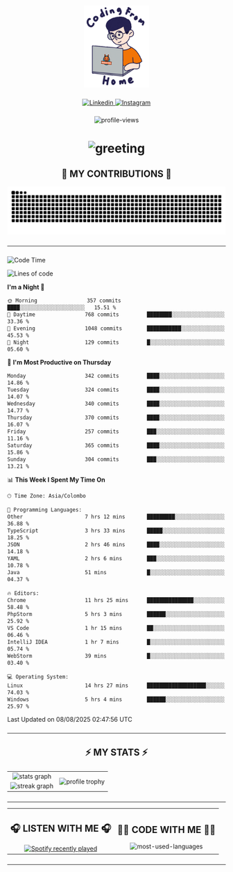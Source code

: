 <div align="center">
    <img width="150" src="./assets/top.gif" alt="top-image"/>
</div>

###    

<div align="center">
    <a href="https://www.linkedin.com/in/nureka-rodrigo/" target="_blank">
        <img src="https://user-images.githubusercontent.com/74038190/235294012-0a55e343-37ad-4b0f-924f-c8431d9d2483.gif" width="50px" alt="Linkedin"/>
    </a>
    <a href="https://www.instagram.com/nureka_rodrigo/" target="_blank">
        <img src="https://user-images.githubusercontent.com/74038190/235294013-a33e5c43-a01c-43f6-b44d-a406d8b4ab75.gif" width="50px"  alt="Instagram"/>
    </a>
</div>

###    

<div align="center">
    <img src="https://komarev.com/ghpvc/?username=nureka-rodrigo&color=blue" alt="profile-views"/>
</div> 

###    

<h1 align="center">
    <img src="https://readme-typing-svg.herokuapp.com/?font=Righteous&size=35&center=true&vCenter=true&width=500&height=70&duration=4000&lines=Hi+There!+👋;+I'm+Nureka+Rodrigo!;" alt="greeting"/>
</h1> 

###

<h2 align="center">🐍 MY CONTRIBUTIONS 🐍</h2>

<div align="center">
    <img alt="snake eating my contributions" src="https://raw.githubusercontent.com/nureka-rodrigo/nureka-rodrigo/output/github-contribution-grid-snake.svg"/>
</div> 

###

<hr/>

###

<!--START_SECTION:waka-->
![Code Time](http://img.shields.io/badge/Code%20Time-1%2C612%20hrs%2039%20mins-blue)

![Lines of code](https://img.shields.io/badge/From%20Hello%20World%20I%27ve%20Written-593.3%20thousand%20lines%20of%20code-blue)

**I'm a Night 🦉** 

```text
🌞 Morning                357 commits         ████░░░░░░░░░░░░░░░░░░░░░   15.51 % 
🌆 Daytime                768 commits         ████████░░░░░░░░░░░░░░░░░   33.36 % 
🌃 Evening                1048 commits        ███████████░░░░░░░░░░░░░░   45.53 % 
🌙 Night                  129 commits         █░░░░░░░░░░░░░░░░░░░░░░░░   05.60 % 
```
📅 **I'm Most Productive on Thursday** 

```text
Monday                   342 commits         ████░░░░░░░░░░░░░░░░░░░░░   14.86 % 
Tuesday                  324 commits         ████░░░░░░░░░░░░░░░░░░░░░   14.07 % 
Wednesday                340 commits         ████░░░░░░░░░░░░░░░░░░░░░   14.77 % 
Thursday                 370 commits         ████░░░░░░░░░░░░░░░░░░░░░   16.07 % 
Friday                   257 commits         ███░░░░░░░░░░░░░░░░░░░░░░   11.16 % 
Saturday                 365 commits         ████░░░░░░░░░░░░░░░░░░░░░   15.86 % 
Sunday                   304 commits         ███░░░░░░░░░░░░░░░░░░░░░░   13.21 % 
```


📊 **This Week I Spent My Time On** 

```text
🕑︎ Time Zone: Asia/Colombo

💬 Programming Languages: 
Other                    7 hrs 12 mins       █████████░░░░░░░░░░░░░░░░   36.88 % 
TypeScript               3 hrs 33 mins       █████░░░░░░░░░░░░░░░░░░░░   18.25 % 
JSON                     2 hrs 46 mins       ████░░░░░░░░░░░░░░░░░░░░░   14.18 % 
YAML                     2 hrs 6 mins        ███░░░░░░░░░░░░░░░░░░░░░░   10.78 % 
Java                     51 mins             █░░░░░░░░░░░░░░░░░░░░░░░░   04.37 % 

🔥 Editors: 
Chrome                   11 hrs 25 mins      ███████████████░░░░░░░░░░   58.48 % 
PhpStorm                 5 hrs 3 mins        ██████░░░░░░░░░░░░░░░░░░░   25.92 % 
VS Code                  1 hr 15 mins        ██░░░░░░░░░░░░░░░░░░░░░░░   06.46 % 
IntelliJ IDEA            1 hr 7 mins         █░░░░░░░░░░░░░░░░░░░░░░░░   05.74 % 
WebStorm                 39 mins             █░░░░░░░░░░░░░░░░░░░░░░░░   03.40 % 

💻 Operating System: 
Linux                    14 hrs 27 mins      ███████████████████░░░░░░   74.03 % 
Windows                  5 hrs 4 mins        ██████░░░░░░░░░░░░░░░░░░░   25.97 % 
```


 Last Updated on 08/08/2025 02:47:56 UTC
<!--END_SECTION:waka-->

###

<hr/>

###

<h2 align="center">⚡ MY STATS ⚡</h2>

###    

<div align="center">
    <table>
        <tr>
            <td align="center">
                <img src="https://github-readme-stats.vercel.app/api?username=nureka-rodrigo&show_icons=true&count_private=true&theme=dark" alt="stats graph"/>
            </td>
            <td rowspan="2" align="center">
                <img align="center" src="https://github-profile-trophy.vercel.app/?username=nureka-rodrigo&theme=darkhub&no-bg=true&margin-w=5&margin-h=5&column=3" alt="profile trophy" />
            </td>
        </tr>
        <tr>
            <td align="center">
                <img src="https://streak-stats.demolab.com?user=nureka-rodrigo&theme=dark" alt="streak graph"/>
            </td>
        </tr>
    </table>
</div> 

###

<hr/>

<div align="center">
    <table>
        <tr>
            <td align="center">
                <h2>🎧 LISTEN WITH ME 🎧</h2>
                <a href="https://open.spotify.com/user/zjqfkmbawszam1irs05fwxsls">
                    <img src="https://spotify-recently-played-readme.vercel.app/api?user=zjqfkmbawszam1irs05fwxsls&count=5&unique=true" alt="Spotify recently played"  />
                </a>
            </td>
            <td align="center">
                <h2>👨‍💻 CODE WITH ME 👨‍💻</h2>
                <img src="https://github-readme-stats.vercel.app/api/wakatime?username=@nureka99&theme=dark&compact=True&langs_count=10" alt="most-used-languages"/>
            </td>
        </tr>
    </table>
</div> 

###

<hr/>
